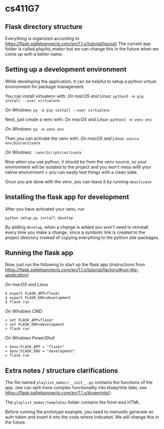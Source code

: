 # cs411G7

## Flask directory structure
Everything is organized according to https://flask.palletsprojects.com/en/1.1.x/tutorial/layout/
The current app folder is called *playlist_maker* but we can change this in the future when we come
up with a better name.

## Setting up a development environment
While developing the application, it can be helpful to setup a python virtual environment for package management.

You can install virtualenv with:
*On macOS and Linux:*
`python3 -m pip install --user virtualenv`

*On Windows:*
`py -m pip install --user virtualenv`

Next, just create a venv with:
*On macOS and Linux:*
`python3 -m venv env`

*On Windows:*
`py -m venv env`

Then you can activate the venv with:
*On macOS and Linux:*
`source env/bin/activate`

*On Windows:*
`.\env\Scripts\activate`

Now when you use python, it should be from the venv source, so your environment will be isolated to the project and you won't mess with your native environment + you can easily test things with a clean slate.

Once you are done with the venv, you can leave it by running `deactivate`

## Installing the flask app for development

After you have activated your venv, run

`python setup.py install develop`

By adding `develop`, when a change is added you won't need to reinstall every time you make a change, since a symbolic link is created to the project directory instead of copying everything to the python site-packages.

## Running the flask app

Now, just run the following to start up the flask app (instructions from https://flask.palletsprojects.com/en/1.1.x/tutorial/factory/#run-the-application)

*On macOS and Linux*
```
$ export FLASK_APP=flaskr
$ export FLASK_ENV=development
$ flask run
```

*On Windows CMD*
```
> set FLASK_APP=flaskr
> set FLASK_ENV=development
> flask run
```

*On Windows PowerShell*
```
> $env:FLASK_APP = "flaskr"
> $env:FLASK_ENV = "development"
> flask run
```

## Extra notes / structure clarifications

The file named `playlist_maker/__init__.py` contains the functions of the app. (we can split more complex functionality into blueprints later, see https://flask.palletsprojects.com/en/1.1.x/blueprints/)

The `playlist_maker/templates` folder contains the front-end HTML.

Before running the prototype example, you need to *manually* generate an auth token and insert it into the code where indicated. We will change this in the future.
